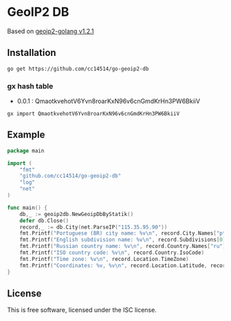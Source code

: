 # GeoIP2 DB #

Based on [geoip2-golang v1.2.1](https://github.com/oschwald/geoip2-golang)

## Installation ##

```
go get https://github.com/cc14514/go-geoip2-db
```

### gx hash table 

* 0.0.1 : QmaotkvehotV6Yvn8roarKxN96v6cnGmdKrHn3PW6BkiiV

```
gx import QmaotkvehotV6Yvn8roarKxN96v6cnGmdKrHn3PW6BkiiV
```

## Example ##

```go
package main

import (
    "fmt"
    "github.com/cc14514/go-geoip2-db"
    "log"
    "net"
)

func main() {
	db,_ := geoip2db.NewGeoipDbByStatik()
	defer db.Close()
	record,_ := db.City(net.ParseIP("115.35.95.90"))
	fmt.Printf("Portuguese (BR) city name: %v\n", record.City.Names["pt-BR"])
	fmt.Printf("English subdivision name: %v\n", record.Subdivisions[0].Names["en"])
	fmt.Printf("Russian country name: %v\n", record.Country.Names["ru"])
	fmt.Printf("ISO country code: %v\n", record.Country.IsoCode)
	fmt.Printf("Time zone: %v\n", record.Location.TimeZone)
	fmt.Printf("Coordinates: %v, %v\n", record.Location.Latitude, record.Location.Longitude)
}
```

## License ##

This is free software, licensed under the ISC license.
